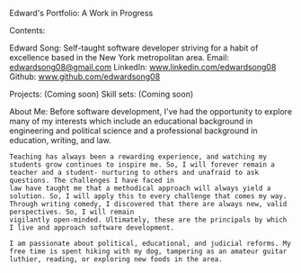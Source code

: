 Edward's Portfolio: A Work in Progress

Contents:

  Edward Song: Self-taught software developer striving for a habit of excellence based in the New York metropolitan area.
  Email: edwardsong08@gmail.com
  LinkedIn: www.linkedin.com/edwardsong08
  Github: www.github.com/edwardsong08

  Projects: (Coming soon)
  Skill sets: (Coming soon)

  About Me: 
    Before software development, I've had the opportunity to explore many of my interests which include an educational background in engineering and political science and a professional background in education, writing, and law.

    Teaching has always been a rewarding experience, and watching my students grow continues to inspire me. So, I will forever remain a teacher and a student- nurturing to others and unafraid to ask questions. The challenges I have faced in 
    law have taught me that a methodical approach will always yield a solution. So, I will apply this to every challenge that comes my way. Through writing comedy, I discovered that there are always new, valid perspectives. So, I will remain 
    vigilantly open-minded. Ultimately, these are the principals by which I live and approach software development.

    I am passionate about political, educational, and judicial reforms. My free time is spent hiking with my dog, tampering as an amateur guitar luthier, reading, or exploring new foods in the area.
